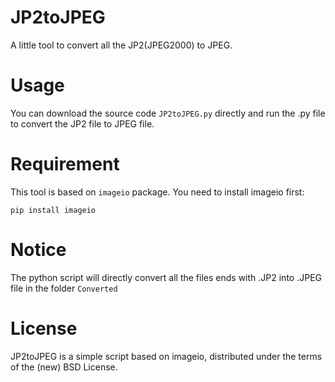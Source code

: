 # JP2toJPEG
A little tool to convert all the JP2(JPEG2000) to JPEG.

# Usage
You can download the source code `JP2toJPEG.py` directly and run the .py file to convert the JP2 file to JPEG file.

# Requirement
This tool is based on `imageio`  package. You need to install imageio first:
```
pip install imageio
```

# Notice

The python script will directly convert all the files ends with .JP2 into .JPEG file in the folder `Converted`

# License
JP2toJPEG is a simple script based on imageio, distributed under the terms of the (new) BSD License.
